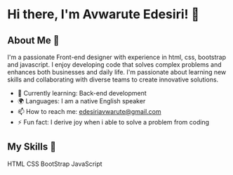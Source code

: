 # Hi there, I'm Avwarute Edesiri! 👋

## About Me 🚀

I'm a passionate Front-end designer with experience in html, css, bootstrap and javascript. I enjoy developing code that solves complex problems and enhances both businesses and daily life. I'm passionate about learning new skills and collaborating with diverse teams to create innovative solutions.

- 🌱 Currently learning: Back-end development
- 🌍 Languages: I am a native English speaker
- 📫 How to reach me: edesiriavwarute@gmail.com
- ⚡ Fun fact: I derive joy when i able to solve a problem from coding

## My Skills 🧠

HTML
CSS
BootStrap
JavaScript
